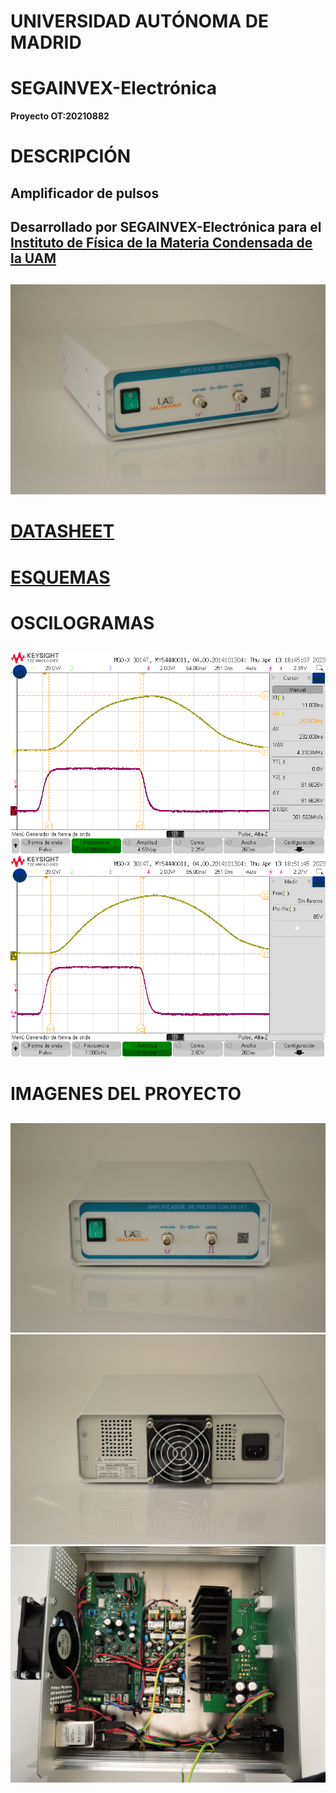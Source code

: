 # UNIVERSIDAD AUTÓNOMA DE MADRID
# SEGAINVEX-Electrónica
**Proyecto OT:20210882**
# DESCRIPCIÓN
## Amplificador de pulsos 
## Desarrollado por SEGAINVEX-Electrónica para el [Instituto de Física de la Materia Condensada de la UAM](https://www.ifimac.uam.es/)
##
![Alt text](https://github.com/PatricioCoronado/Amplificador-de-pulsos-20210882/blob/main/Imagenes/frontal2.JPG "equipo")

# [DATASHEET](https://github.com/PatricioCoronado/Amplificador-de-pulsos-20210882/blob/main/Documentacion/Datasheet.pdf)

# [ESQUEMAS](https://github.com/PatricioCoronado/Amplificador-de-pulsos-20210882/blob/main/esquemas/)

# OSCILOGRAMAS
##
![Alt text](https://github.com/PatricioCoronado/Amplificador-de-pulsos-20210882/blob/main/Imagenes/scope_0.png "oscilograma")
![Alt text](https://github.com/PatricioCoronado/Amplificador-de-pulsos-20210882/blob/main/Imagenes/scope_1.png "oscilograma")

# IMAGENES DEL PROYECTO
##
![Alt text](https://github.com/PatricioCoronado/Amplificador-de-pulsos-20210882/blob/main/Imagenes/frontal.JPG "frontal")
![Alt text](https://github.com/PatricioCoronado/Amplificador-de-pulsos-20210882/blob/main/Imagenes/trasera.JPG "trasera")
![Alt text](https://github.com/PatricioCoronado/Amplificador-de-pulsos-20210882/blob/main/Imagenes/interior.JPG "interior")

<!-- https://github.com/PatricioCoronado/Amplificador-de-pulsos-20210882/blob/main/Imagenes/frontal.JPG -->
<!-- https://github.com/PatricioCoronado/Amplificador-de-pulsos-20210882/blob/main/Imagenes/frontal.JPG -->
